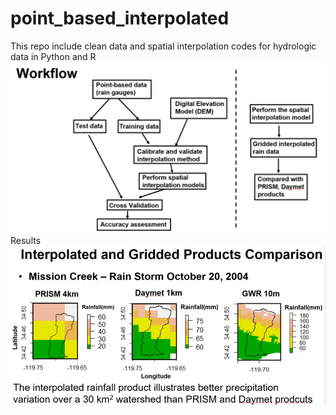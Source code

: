 # point_based_interpolated
This repo include clean data and spatial interpolation codes for hydrologic data in Python and R 
![alt text](https://github.com/hydrogeohc/point_based_interpolated/blob/master/workflow1.png)
Results
![alt text](https://github.com/hydrogeohc/point_based_interpolated/blob/master/Comparion_1.png)
